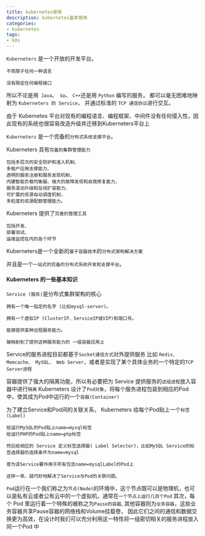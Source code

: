 ```yaml
---
title: kubernetes使用   
description: kubernetes基本使用
categories:
- kubernetes
tags:
- k8s   
---
```



`Kuberneters` 是一个开放的开发平台。

    不局限于任何一种语言
    
    没有限定任何编程接口

所以不论是用` Java`、` Go`、 `C++`还是用 `Python` 编写的服务，
都可以毫无困难地映射为 `Kuberneters 的 Service`， 
并通过标准的 `TCP 通信协议`进行交互。

由于 Kubernetes 平台对现有的编程语言、编程框架、中间件没有任何侵入性，因此现有的系统也很容易改造升级井迁移到Kuberneters平台上



`Kuberneters` 是一个完备的`分布式系统支撑平台`。
 
 Kuberneters 具有`完备的集群管理能力`
 
    包括多层次的安全防护和准入机制、
    多租户应用支撑能力、
    透明的服务注册和服务发现机制、
    内建智能负载均衡器、强大的故障发现和自我修复能力、
    服务滚动升级和在线扩容能力、
    可扩展的资源自动调度机制，
    多粒度的资源配额管理能力。
    
Kuberneters 提供了`完善的管理工具`

    包括开发、
    部署测试、
    运维监控在内的各个环节
    
Kuberneters是一个全新的`基于容器技术`的`分布式架构解决方案`

并且是一个`一站式的完备的分布式系统开发和支撑平台`。


#### Kuberneters 的一些基本知识

`Service (服务)`是分布式集群架构的核心

    拥有一个唯一指定的名字 (比如mysql-server)。
    
    拥有一个虚拟IP (ClusterIP、ServiceIP或VIP)和端口号。
    
    能够提供某种远程服务能力。
    
    被映射到了提供这种服务能力的 一组容器应用上
    

Service的服务进程目前都基于`Socket通信方式`对外提供服务 
比如 `Redis、 Memcache、 MySQL、 Web Server`，或者是实现了某个具体业务的一个特定的`TCP Server进程 `


容器提供了强大的隔离功能，所以有必要把为 Service 提供服务的`这组进程`放入容器中进行`隔离`
Kuberneters 设计了`Pod对象`，将每个服务进程包装到相应的Pod中，使其成为Pod中运行的一个`容器(Container)`

为了建立Service和Pod间的关联关系， Kuberneters 给每个Pod贴上一个`标签(Label)`
    
    给运行MySQL的Pod贴上name=mysql标签
    给运行PHP的Pod贴上name=php标签
    
    然后给相应的 Service 定义标签选择器( Label Selector)，比如MySQL Service的标签选择器的选择条件为name=mysql 
 
    意为该Service要作用于所有包含name=mysqlLabel的Pod上
    
    这样一来，就巧妙地解决了Service与Pod的关联问题。

`Pod`运行在一个我们称之为`节点(Node)`的环境中，这个节点既可以是物理机，也可以是私有云或者公有云中的一个虚拟机，通常在`一个节点上运行几百个Pod`
其次，每个 Pod 里运行着一个特殊的被称之为`Pause的容器`, 其他容器则为`业务容器`，这些业务容器共享Pause容器的网络栈和Volume挂载卷，
因此它们之间的通信和数据交换更为高效，在设计时我们可以充分利用这一特性将一组密切相关的服务进程放入同一个Pod 中